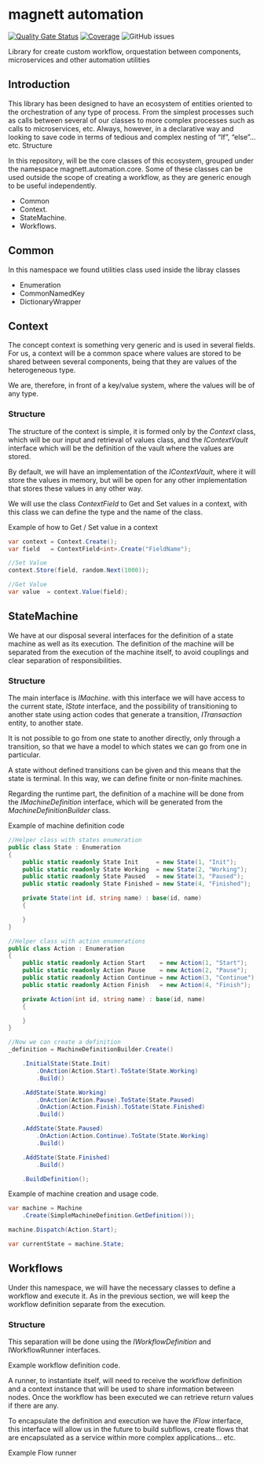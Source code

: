 # magnett automation

[![Quality Gate Status](https://sonarcloud.io/api/project_badges/measure?project=magnett_automation&metric=alert_status)](https://sonarcloud.io/dashboard?id=magnett_automation) [![Coverage](https://sonarcloud.io/api/project_badges/measure?project=magnett_automation&metric=coverage)](https://sonarcloud.io/dashboard?id=magnett_automation)
![GitHub issues](https://img.shields.io/github/issues/lhpiney/magnett-automation-core)

Library for create custom workflow, orquestation between components, microservices and other automation utilities

## Introduction

This library has been designed to have an ecosystem of entities oriented to the orchestration of any type of process. From the simplest processes such as calls between several of our classes to more complex processes such as calls to microservices, etc. Always, however, in a declarative way and looking to save code in terms of tedious and complex nesting of “If”, “else”... etc.
Structure 

In this repository, will be the core classes of this ecosystem, grouped under the namespace magnett.automation.core. Some of these classes can be used outside the scope of creating a workflow, as they are generic enough to be useful independently.

- Common
- Context.
- StateMachine.
- Workflows.

## Common

In this namespace we found utilities class used inside the libray classes

  - Enumeration
  - CommonNamedKey
  - DictionaryWrapper

## Context

The concept context is something very generic and is used in several fields. For us, a context will be a common space where values are stored to be shared between several components, being that they are values of the heterogeneous type. 

We are, therefore, in front of a key/value system, where the values will be of any type.

### Structure

The structure of the context is simple, it is formed only by the *Context* class, which will be our input and retrieval of values class, and the *IContextVault* interface which will be the definition of the vault where the values are stored.

By default, we will have an implementation of the *IContextVault*, where it will store the values in memory, but will be open for any other implementation that stores these values in any other way.

We will use the class *ContextField* to Get and Set values in a context, with this class we can define the type and the name of the class.

Example of how to Get / Set value in a context

```csharp
var context = Context.Create();
var field   = ContextField<int>.Create("FieldName");

//Set Value
context.Store(field, random.Next(1000));

//Get Value
var value  = context.Value(field);
 ```

## StateMachine

We have at our disposal several interfaces for the definition of a state machine as well as its execution. The definition of the machine will be separated from the execution of the machine itself, to avoid couplings and clear separation of responsibilities.

### Structure
           
The main interface is *IMachine*. with this interface we will have access to the current state, *IState* interface, and the possibility of transitioning to another state using action codes that generate a transition, *ITransaction* entity, to another state.

It is not possible to go from one state to another directly, only through a transition, so that we have a model to which states we can go from one in particular.

A state without defined transitions can be given and this means that the state is terminal. In this way, we can define finite or non-finite machines.

Regarding the runtime part, the definition of a machine will be done from the *IMachineDefinition* interface, which will be generated from the *MachineDefinitionBuilder* class.

Example of machine definition code


```csharp
//Helper class with states enumeration
public class State : Enumeration
{
    public static readonly State Init     = new State(1, "Init");
    public static readonly State Working  = new State(2, "Working");
    public static readonly State Paused   = new State(3, "Paused");
    public static readonly State Finished = new State(4, "Finished");

    private State(int id, string name) : base(id, name)
    {

    }
}

//Helper class with action enumerations
public class Action : Enumeration
{
    public static readonly Action Start    = new Action(1, "Start");
    public static readonly Action Pause    = new Action(2, "Pause");
    public static readonly Action Continue = new Action(3, "Continue");
    public static readonly Action Finish   = new Action(4, "Finish");

    private Action(int id, string name) : base(id, name)
    {

    }
}

//Now we can create a definition
_definition = MachineDefinitionBuilder.Create()

    .InitialState(State.Init)
        .OnAction(Action.Start).ToState(State.Working)
        .Build()

    .AddState(State.Working)
        .OnAction(Action.Pause).ToState(State.Paused)
        .OnAction(Action.Finish).ToState(State.Finished)
        .Build()

    .AddState(State.Paused)
        .OnAction(Action.Continue).ToState(State.Working)
        .Build()

    .AddState(State.Finished)
        .Build()

    .BuildDefinition();
 ```

Example of machine creation and usage code.

```csharp
var machine = Machine
    .Create(SimpleMachineDefinition.GetDefinition());

machine.Dispatch(Action.Start);

var currentState = machine.State;
```

## Workflows    

Under this namespace, we will have the necessary classes to define a workflow and execute it. As in the previous section, we will keep the workflow definition separate from the execution. 

### Structure

This separation will be done using the *IWorkflowDefinition* and IWorkflowRunner interfaces.

Example workflow definition code.

A runner, to instantiate itself, will need to receive the workflow definition and a context instance that will be used to share information between nodes. Once the workflow has been executed we can retrieve return values if there are any.

To encapsulate the definition and execution we have the *IFlow* interface, this interface will allow us in the future to build subflows, create flows that are encapsulated as a service within more complex applications... etc.

Example Flow runner


